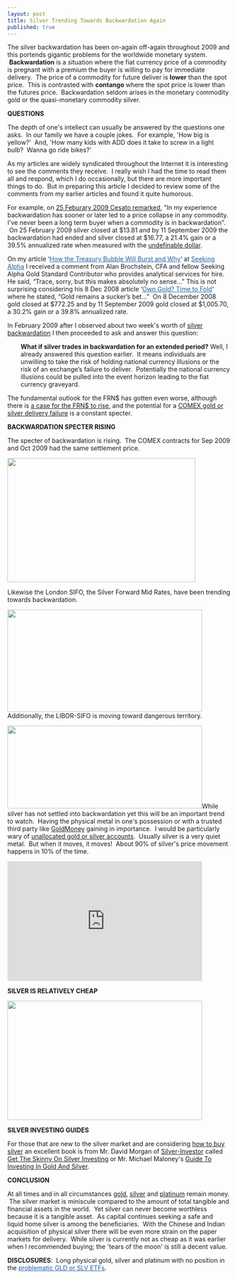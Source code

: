 ```yaml
---
layout: post
title: Silver Trending Towards Backwardation Again
published: true
---
```

<p>The silver backwardation has been on-again off-again throughout 2009 and this portends gigantic problems for the worldwide monetary system.  <strong>Backwardation</strong> is a situation where the fiat currency price of a commodity is pregnant with a premium the buyer is willing to pay for immediate delivery.  The price of a commodity for future deliver is <strong>lower</strong> than the spot price.  This is contrasted with <strong>contango</strong> where the spot price is lower than the futures price.  Backwardation seldom arises in the monetary commodity gold or the quasi-monetary commodity silver.</p>
<p><strong>QUESTIONS</strong></p>
<p>The depth of one's intellect can usually be answered by the questions one asks.  In our family we have a couple jokes.  For example, 'How big is yellow?'  And, 'How many kids with ADD does it take to screw in a light bulb?  Wanna go ride bikes?'</p>
<p>As my articles are widely syndicated throughout the Internet it is interesting to see the comments they receive.  I really wish I had the time to read them all and respond, which I do occasionally, but there are more important things to do.  But in preparing this article I decided to review some of the comments from my earlier articles and found it quite humorous.</p>
<p>For example, on <a title="silver" href="http://seekingalpha.com/article/122560-five-weeks-of-silver-backwardation" target="_blank">25 Feburary 2009 Cesato remarked</a>, "In my experience backwardation has sooner or later led to a price collapse in any commodity. I've never been a long term buyer when a commodity is in backwardation".  On 25 February 2009 silver closed at $13.81 and by 11 September 2009 the backwardation had ended and silver closed at $16.77, a 21.4% gain or a 39.5% annualized rate when measured with the <a title="define the dollar" href="http://www.runtogold.com/2009/05/define-the-dollar-or-else/" target="_blank">undefinable dollar</a>.</p>
<p>On my article ‘<a style="color: #2361a1; text-decoration: underline; padding: 0px; margin: 0px;" href="http://seekingalpha.com/article/115284-how-the-treasury-bubble-will-burst-and-why" target="_blank">How the Treasury Bubble Will Burst and Why</a>‘ at <a style="color: #2361a1; text-decoration: underline; padding: 0px; margin: 0px;" href="http://seekingalpha.com/author/trace-mayer" target="_blank">Seeking Alpha</a> I received a comment from Alan Brochstein, CFA and fellow Seeking Alpha Gold Standard Contributor who provides analytical services for hire. He said, “Trace, sorry, but this makes absolutely no sense…” This is not surprising considering his 8 Dec 2008 article ‘<a style="color: #2361a1; text-decoration: underline; padding: 0px; margin: 0px;" href="http://seekingalpha.com/article/109582-own-gold-time-to-fold" target="_blank">Own Gold? Time to Fold</a>‘ where he stated, “Gold remains a sucker’s bet…”  On 8 December 2008 gold closed at $772.25 and by 11 September 2009 gold closed at $1,005.70, a 30.2% gain or a 39.8% annualized rate.</p>
<p>In February 2009 after I observed about two week's worth of <a title="silver backwardation" href="http://www.runtogold.com/2009/02/voracious-indian-silver-appetite/" target="_blank">silver backwardation</a> I then proceeded to ask and answer this question:</p>
<p style="padding-left: 30px;"><strong>What if silver trades in backwardation for an extended period?</strong><span style="font-weight: normal; padding: 0px; margin: 0px;"> Well, I already answered this question earlier.  It means individuals are unwilling to take the risk of holding national currency illusions or the risk of an exchange’s failure to deliver.  Potentially the national currency illusions could be pulled into the event horizon leading to the fiat currency graveyard.</span></p>
<p>The fundamental outlook for the FRN$ has gotten even worse, although there is <a title="why dollar would rise" href="http://www.runtogold.com/2009/08/the-case-for-a-rise-in-the-frn-dollar/" target="_blank">a case for the FRN$ to rise</a>, and the potential for a <a title="comex gold silver delivery failure" href="http://www.runtogold.com/2009/06/potential-comex-gold-fail/" target="_blank">COMEX gold or silver delivery failure</a> is a constant specter.</p>
<p><strong>BACKWARDATION SPECTER RISING</strong></p>
<p>The specter of backwardation is rising.  The COMEX contracts for Sep 2009 and Oct 2009 had the same settlement price.</p>
<p><img class="aligncenter" title="silver nymex backwardation" src="{{ site.baseurl }}/images/Silver-NYMEX-14-Sep-2009.jpg" alt="" width="425" height="280" /></p>
<p>Likewise the London SIFO, the Silver Forward Mid Rates, have been trending towards backwardation.</p>
<p><img class="aligncenter" title="Silver backwardation" src="{{ site.baseurl }}/images/Silver-Backwardation-12-Sep-2009.jpg" alt="" width="440" height="231" />Additionally, the LIBOR-SIFO is moving toward dangerous territory.</p>
<p><img class="aligncenter" title="Silver LIBOR SIFO" src="{{ site.baseurl }}/images/Silver-LIBOR-SIFO-12-Sep-2009.jpg" alt="" width="440" height="187" />While silver has not settled into backwardation yet this will be an important trend to watch.  Having the physical metal in one's possession or with a trusted third party like <a title="goldmoney" href="http://www.runtogold.com/goldmoney" target="_blank">GoldMoney</a> gaining in importance.  I would be particularly wary of <a title="unallocated gold or silver account" href="http://goldchat.blogspot.com/2009/06/metal-accounting-i.html" target="_blank">unallocated gold or silver accounts</a>.  Usually silver is a very quiet metal.  But when it moves, it moves!  About 90% of silver's price movement happens in 10% of the time.</p>
<p><object classid="clsid:d27cdb6e-ae6d-11cf-96b8-444553540000" width="440" height="270" codebase="http://download.macromedia.com/pub/shockwave/cabs/flash/swflash.cab#version=6,0,40,0"><param name="allowFullScreen" value="true" /><param name="allowscriptaccess" value="always" /><param name="src" value="http://www.youtube.com/v/c2zsN0zgi6o&amp;hl=en&amp;fs=1&amp;" /><param name="allowfullscreen" value="true" /><embed type="application/x-shockwave-flash" width="440" height="270" src="http://www.youtube.com/v/c2zsN0zgi6o&amp;hl=en&amp;fs=1&amp;" allowscriptaccess="always" allowfullscreen="true"></embed></object></p>
<p><strong>SILVER IS RELATIVELY CHEAP</strong></p>
<p><img class="aligncenter" title="gold silver ratio" src="{{ site.baseurl }}/images/Gold-Silver-Ratio-12-Sept-2009.jpg" alt="" width="440" height="269" /></p>
<p><strong>SILVER INVESTING GUIDES</strong></p>
<p>For those that are new to the silver market and are considering <a title="how to buy silver" href="http://www.runtogold.com/how-to-buy-gold-or-silver/" target="_blank">how to buy silver</a> an excellent book is from Mr. David Morgan of <a title="silver investor" href="http://www.silver-investor.com" target="_blank">Silver-Investor</a> called <a title="get the skinny on silver investing" href="http://www.runtogold.com/2009/06/get-the-skinny-on-silver-investing/" target="_blank">Get The Skinny On Silver Investing</a> or Mr. Michael Maloney's <a title="investing in gold and silver" href="http://www.runtogold.com/guidetoinvestingingoldandsilverbook" target="_blank">Guide To Investing In Gold And Silver</a>.</p>
<p><strong>CONCLUSION</strong></p>
<p>At all times and in all circumstances <a title="how to buy gold" href="http://www.how-to-buy-gold-safely.com/" target="_blank">gold</a>, <a title="how to buy silver" href="http://www.how-to-buy-silver-safely.com/" target="_blank">silver</a> and <a title="how to buy platinum" href="http://www.how-to-buy-platinum-safely.com/" target="_blank">platinum</a> remain money.  The silver market is miniscule compared to the amount of total tangible and financial assets in the world.  Yet silver can never become worthless because it is a tangible asset.  As capital continues seeking a safe and liquid home silver is among the beneficiaries.  With the Chinese and Indian acquisition of physical silver there will be even more strain on the paper markets for delivery.  While silver is currently not as cheap as it was earlier when I recommended buying; the 'tears of the moon' is still a decent value.</p>
<p><strong>DISCLOSURES</strong>:  Long physical gold, silver and platinum with no position in the <a style="color: #2361a1; text-decoration: underline; padding: 0px; margin: 0px;" title="gld etf" href="http://www.runtogold.com/2008/12/a-problem-with-gld-and-slv-etfs/" target="_blank">problematic GLD or SLV ETFs</a>.</p>
